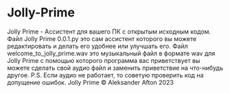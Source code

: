# Jolly-Prime
Jolly Prime - Ассистент для вашего ПК с открытым исходным кодом. 
Файл Jolly Prime 0.0.1.py это сам ассистент которого вы можете редактировать и делать его удобнее или улучшать его. 
Файл welcome_to_jolly_prime.wav это музыкальный файл в формате wav для Jolly Prime с помощью которого программа вас приветствует вы можете сделать свой аудио файл и заменить приветствие на что-нибудь другое. 
P.S. Если аудио не работает, то советую проверить код на допущение ошибок.
Jolly Prime © Aleksander Afton 2023
